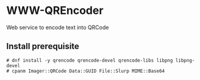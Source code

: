 # WWW-QREncoder
Web service to encode text into QRCode

## Install prerequisite
```
# dnf install -y qrencode qrencode-devel qrencode-libs libpng libpng-devel
# cpanm Imager::QRCode Data::GUID File::Slurp MIME::Base64
```
